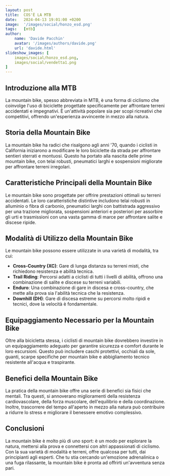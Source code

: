 ```yaml
---
layout: post
title:  COS'È LA MTB
date:   2024-04-13 19:01:00 +0200
image:  '/images/social/honzo_esd.png'
tags:   [mtb]
author:
    name: 'Davide Pacchin'
    avatar: '/images/authors/davide.png'
    url: 'davide.html'
slideshow_images: [
    images/social/honzo_esd.png,
    images/social/vendetta1.png
]
---
```


## Introduzione alla MTB

La mountain bike, spesso abbreviata in MTB, è una forma di ciclismo che coinvolge l'uso di biciclette progettate specificamente per affrontare terreni accidentati e impegnativi. È un'attività popolare sia per scopi ricreativi che competitivi, offrendo un'esperienza avvincente in mezzo alla natura.

## Storia della Mountain Bike

La mountain bike ha radici che risalgono agli anni '70, quando i ciclisti in California iniziarono a modificare le loro biciclette da strada per affrontare sentieri sterrati e montuosi. Questo ha portato alla nascita delle prime mountain bike, con telai robusti, pneumatici larghi e sospensioni migliorate per affrontare terreni irregolari.

## Caratteristiche Principali della Mountain Bike

Le mountain bike sono progettate per offrire prestazioni ottimali su terreni accidentati. Le loro caratteristiche distintive includono telai robusti in alluminio o fibra di carbonio, pneumatici larghi con battistrada aggressivo per una trazione migliorata, sospensioni anteriori e posteriori per assorbire gli urti e trasmissioni con una vasta gamma di marce per affrontare salite e discese ripide.

## Modalità di Utilizzo della Mountain Bike

Le mountain bike possono essere utilizzate in una varietà di modalità, tra cui:

- **Cross-Country (XC)**: Gare di lunga distanza su terreni misti, che richiedono resistenza e abilità tecnica.
- **Trail Riding**: Percorsi adatti a ciclisti di tutti i livelli di abilità, offrono una combinazione di salite e discese su terreni variabili.
- **Enduro**: Una combinazione di gare in discesa e cross-country, che mette alla prova sia l'abilità tecnica che la resistenza.
- **Downhill (DH)**: Gare di discesa estreme su percorsi molto ripidi e tecnici, dove la velocità è fondamentale.

## Equipaggiamento Necessario per la Mountain Bike

Oltre alla bicicletta stessa, i ciclisti di mountain bike dovrebbero investire in un equipaggiamento adeguato per garantire sicurezza e comfort durante le loro escursioni. Questo può includere caschi protettivi, occhiali da sole, guanti, scarpe specifiche per mountain bike e abbigliamento tecnico resistente all'acqua e traspirante.

## Benefici della Mountain Bike

La pratica della mountain bike offre una serie di benefici sia fisici che mentali. Tra questi, si annoverano miglioramenti della resistenza cardiovascolare, della forza muscolare, dell'equilibrio e della coordinazione. Inoltre, trascorrere del tempo all'aperto in mezzo alla natura può contribuire a ridurre lo stress e migliorare il benessere emotivo complessivo.

## Conclusioni

La mountain bike è molto più di uno sport: è un modo per esplorare la natura, mettersi alla prova e connettersi con altri appassionati di ciclismo. Con la sua varietà di modalità e terreni, offre qualcosa per tutti, dai principianti agli esperti. Che tu stia cercando un'emozione adrenalinica o una fuga rilassante, la mountain bike è pronta ad offrirti un'avventura senza pari.
